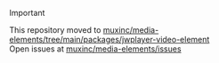 > [!IMPORTANT]  
> This repository moved to [muxinc/media-elements/tree/main/packages/jwplayer-video-element](https://github.com/muxinc/media-elements/tree/main/packages/jwplayer-video-element)  
> Open issues at [muxinc/media-elements/issues](https://github.com/muxinc/media-elements/issues)
